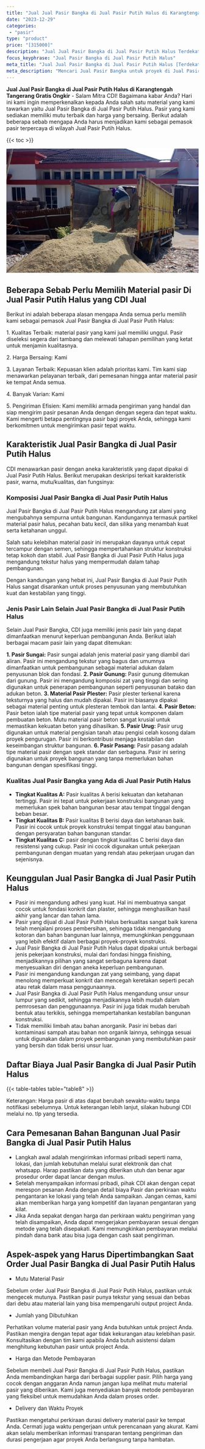 ```yaml
---
title: "Jual Jual Pasir Bangka di Jual Pasir Putih Halus di Karangtengah Tangerang Gratis Ongkir"
date: "2023-12-29"
categories:
 - "pasir"
type: "product"
price: "[315000]"
description: "Jual Jual Pasir Bangka di Jual Pasir Putih Halus Terdekat. Jual Pasir Bangka ini sering digunakan dalam proyek konstruksi sebagai material adukan yang terpilih dan halus. Hubungi kami untuk informasi lebih lanjut."
focus_keyphrase: "Jual Pasir Bangka di Jual Pasir Putih Halus"
meta_title: "Jual Jual Pasir Bangka di Jual Pasir Putih Halus [Terdekat] - CDI"
meta_description: "Mencari Jual Pasir Bangka untuk proyek di Jual Pasir Putih Halus? Kami menawarkan Jual Pasir Bangka berkualitas untuk bahan campuran. Segera dapatkan penawaran terbaik."
---
```


**Jual Jual Pasir Bangka di Jual Pasir Putih Halus di Karangtengah Tangerang Gratis Ongkir** - Salam Mitra CDI! Bagaimana kabar Anda? Hari ini kami ingin memperkenalkan kepada Anda salah satu material yang kami tawarkan yaitu Jual Pasir Bangka di Jual Pasir Putih Halus. Pasir yang kami sediakan memiliki mutu terbaik dan harga yang bersaing. Berikut adalah beberapa sebab mengapa Anda harus menjadikan kami sebagai pemasok pasir terpercaya di wilayah Jual Pasir Putih Halus.

{{< toc >}}

![Jual Jual Pasir Bangka di Jual Pasir Putih Halus di Karangtengah Tangerang Gratis Ongkir](/images/pasir/pasir-bangunan-35.jpg)

## Beberapa Sebab Perlu Memilih Material pasir Di Jual Pasir Putih Halus yang CDI Jual

Berikut ini adalah beberapa alasan mengapa Anda semua perlu memilih kami sebagai pemasok Jual Pasir Bangka di Jual Pasir Putih Halus:

1\.  Kualitas Terbaik: material pasir yang kami jual memiliki unggul. Pasir diseleksi segera dari tambang dan melewati tahapan pemilihan yang ketat untuk menjamin kualitasnya.

2\.  Harga Bersaing: Kami

3\.  Layanan Terbaik: Kepuasan klien adalah prioritas kami. Tim kami siap menawarkan pelayanan terbaik, dari pemesanan hingga antar material pasir ke tempat Anda semua.

4\.  Banyak Varian: Kami

5\.  Pengiriman Efisien: Kami memiliki armada pengiriman yang handal dan siap mengirim pasir pesanan Anda dengan dengan segera dan tepat waktu. Kami mengerti betapa pentingnya pasir bagi proyek Anda, sehingga kami berkomitmen untuk mengirimkan pasir tepat waktu.

## Karakteristik Jual Pasir Bangka di Jual Pasir Putih Halus

CDI menawarkan pasir dengan aneka karakteristik yang dapat dipakai di Jual Pasir Putih Halus. Berikut merupakan deskripsi terkait karakteristik pasir, warna, mutu/kualitas, dan fungsinya:

### Komposisi Jual Pasir Bangka di Jual Pasir Putih Halus

Jual Pasir Bangka di Jual Pasir Putih Halus mengandung zat alami yang mengubahnya sempurna untuk bangunan. Kandungannya termasuk partikel material pasir halus, pecahan batu kecil, dan silika yang menambah kuat serta ketahanan unggul.

Salah satu kelebihan material pasir ini merupakan dayanya untuk cepat tercampur dengan semen, sehingga mempertahankan struktur konstruksi tetap kokoh dan stabil. Jual Pasir Bangka di Jual Pasir Putih Halus juga mengandung tekstur halus yang mempermudah dalam tahap pembangunan.

Dengan kandungan yang hebat ini, Jual Pasir Bangka di Jual Pasir Putih Halus sangat disarankan untuk proses penyusunan yang membutuhkan kuat dan kestabilan yang tinggi.

### Jenis Pasir Lain Selain Jual Pasir Bangka di Jual Pasir Putih Halus

Selain Jual Pasir Bangka, CDI juga memiliki jenis pasir lain yang dapat dimanfaatkan menurut keperluan pembangunan Anda. Berikut ialah berbagai macam pasir lain yang dapat ditemukan:

**1\. Pasir Sungai:** Pasir sungai adalah jenis material pasir yang diambil dari aliran. Pasir ini mengandung tekstur yang bagus dan umumnya dimanfaatkan untuk pembangunan sebagai material adukan dalam penyusunan blok dan fondasi.
**2\. Pasir Gunung:** Pasir gunung ditemukan dari gunung. Pasir ini mengandung komposisi zat yang tinggi dan sering digunakan untuk penerapan pembangunan seperti penyusunan batako dan adukan beton.
**3\. Material Pasir Plester:** Pasir plester terkenal karena teksturnya yang halus dan mudah dipakai. Pasir ini biasanya dipakai sebagai material penting untuk plesteran tembok dan lantai.
**4\. Pasir Beton:** Pasir beton ialah tipe material pasir yang tepat untuk komponen dalam pembuatan beton. Mutu material pasir beton sangat krusial untuk memastikan kekuatan beton yang dihasilkan.
**5\. Pasir Urug:** Pasir urug digunakan untuk material pengisian tanah atau pengisi celah kosong dalam proyek pengurugan. Pasir ini berkontribusi menjaga kestabilan dan keseimbangan struktur bangunan.
**6\. Pasir Pasang:** Pasir pasang adalah tipe material pasir dengan spek standar dan serbaguna. Pasir ini sering digunakan untuk proyek bangunan yang tanpa memerlukan bahan bangunan dengan spesifikasi tinggi.

### Kualitas Jual Pasir Bangka yang Ada di Jual Pasir Putih Halus

*   **Tingkat Kualitas A:** Pasir kualitas A berisi kekuatan dan ketahanan tertinggi. Pasir ini tepat untuk pekerjaan konstruksi bangunan yang memerlukan spek bahan bangunan besar atau tempat tinggal dengan beban besar.
*   **Tingkat Kualitas B:** Pasir kualitas B berisi daya dan ketahanan baik. Pasir ini cocok untuk proyek konstruksi tempat tinggal atau bangunan dengan persyaratan bahan bangunan standar.
*   **Tingkat Kualitas C:** pasir dengan tingkat kualitas C berisi daya dan resistensi yang cukup. Pasir ini cocok digunakan untuk pekerjaan pembangunan dengan muatan yang rendah atau pekerjaan urugan dan sejenisnya.

## Keunggulan Jual Pasir Bangka di Jual Pasir Putih Halus

*   Pasir ini mengandung adhesi yang kuat. Hal ini membuatnya sangat cocok untuk fondasi konkrit dan plaster, sehingga menghasilkan hasil akhir yang lancar dan tahan lama.
*   Pasir yang dijual di Jual Pasir Putih Halus berkualitas sangat baik karena telah menjalani proses pembersihan, sehingga tidak mengandung kotoran dan bahan bangunan luar lainnya, memungkinkan penggunaan yang lebih efektif dalam berbagai proyek-proyek konstruksi.
*   Jual Pasir Bangka di Jual Pasir Putih Halus dapat dipakai untuk berbagai jenis pekerjaan konstruksi, mulai dari fondasi hingga finishing, menjadikannya pilihan yang sangat serbaguna karena dapat menyesuaikan diri dengan aneka keperluan pembangunan.
*   Pasir ini mengandung kandungan zat yang seimbang, yang dapat menolong memperkuat konkrit dan mencegah keretakan seperti pecah atau retak dalam masa penggunaannya.
*   Jual Pasir Bangka di Jual Pasir Putih Halus mengandung unsur unsur lumpur yang sedikit, sehingga menjadikannya lebih mudah dalam pemrosesan dan penggunaannya. Pasir ini juga tidak mudah berubah bentuk atau terkikis, sehingga mempertahankan kestabilan bangunan konstruksi.
*   Tidak memiliki limbah atau bahan anorganik. Pasir ini bebas dari kontaminasi sampah atau bahan non organik lainnya, sehingga sesuai untuk digunakan dalam proyek pembangunan yang membutuhkan pasir yang bersih dan tidak berisi unsur luar.

## Daftar Biaya Jual Pasir Bangka di Jual Pasir Putih Halus

{{< table-tables table="table8" >}}

Keterangan: Harga pasir di atas dapat berubah sewaktu-waktu tanpa notifikasi sebelumnya. Untuk keterangan lebih lanjut, silakan hubungi CDI melalui no. tlp yang tersedia.

## Cara Pemesanan Bahan Bangunan Jual Pasir Bangka di Jual Pasir Putih Halus

*   Langkah awal adalah mengirimkan informasi pribadi seperti nama, lokasi, dan jumlah kebutuhan melalui surat elektronik dan chat whatsapp. Harap pastikan data yang diberikan utuh dan benar agar prosedur order dapat lancar dengan mulus.
*   Setelah menyampaikan informasi pribadi, pihak CDI akan dengan cepat merespon pesanan Anda dengan detail biaya Pasir dan perkiraan waktu pengantaran ke lokasi yang telah Anda sampaikan. Jangan cemas, kami akan memberikan harga yang kompetitif dan layanan pengantaran yang kilat.
*   Jika Anda sepakat dengan harga dan perkiraan waktu pengiriman yang telah disampaikan, Anda dapat mengerjakan pembayaran sesuai dengan metode yang telah disepakati. Kami memungkinkan pembayaran melalui pindah dana bank atau bisa juga dengan cash saat pengiriman.

## Aspek-aspek yang Harus Dipertimbangkan Saat Order Jual Pasir Bangka di Jual Pasir Putih Halus

*   Mutu Material Pasir

Sebelum order Jual Pasir Bangka di Jual Pasir Putih Halus, pastikan untuk mengecek mutunya. Pastikan pasir punya tekstur yang sesuai dan bebas dari debu atau material lain yang bisa mempengaruhi output project Anda.
*   Jumlah yang Dibutuhkan

Perhatikan volume material pasir yang Anda butuhkan untuk project Anda. Pastikan mengira dengan tepat agar tidak kekurangan atau kelebihan pasir. Konsultasikan dengan tim kami apabila Anda butuh asistensi dalam menghitung kebutuhan pasir untuk project Anda.
*   Harga dan Metode Pembayaran

Sebelum membeli Jual Pasir Bangka di Jual Pasir Putih Halus, pastikan Anda membandingkan harga dari berbagai supplier pasir. Pilih harga yang cocok dengan anggaran Anda namun jangan lupa melihat mutu material pasir yang diberikan. Kami juga menyediakan banyak metode pembayaran yang fleksibel untuk memudahkan Anda dalam proses order.
*   Delivery dan Waktu Proyek

Pastikan mengetahui perkiraan durasi delivery material pasir ke tempat Anda. Cermati juga waktu pengerjaan untuk perencanaan yang akurat. Kami akan selalu memberikan informasi transparan tentang pengiriman dan durasi pengerjaan agar proyek Anda berlangsung tanpa hambatan.